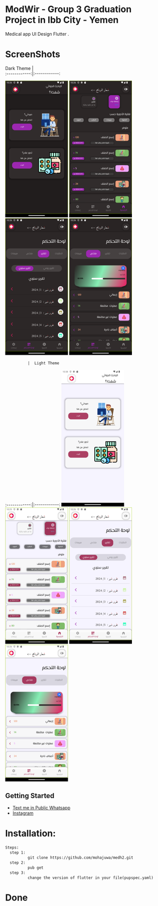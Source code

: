 # ModWir - Group 3 Graduation Project in Ibb City - Yemen

Medical app UI Design Flutter .
# ScreenShots 
 Dark Theme   |                                                  
:------------:|:------------:                                               

<p float="left">
  <img src="assets/ScreenShots/HomePageDark.png" width="200" />
   <img src="assets/ScreenShots/PharmacistHomeLScreen.png" width="200" />
  <img src="assets/ScreenShots/PharmacistYReporsLScreen.png" width="200" /> 
    <img src="assets/ScreenShots/PharmacistSummaryLScreen.png" width="200" />

              |  Light Theme                                                 
:------------:|:------------:
  <img src="assets/ScreenShots/HomePageLight.png" width="200" />
   <img src="assets/ScreenShots/PharmacistHomeScreen.png" width="200" />
  <img src="assets/ScreenShots/PharmacistDashYReportsScreen.png" width="200" /> 
    <img src="assets/ScreenShots/PharmacistDashSummaryScreen.png" width="200" />




</p>
 

## Getting Started

- [Text me in Public Whatsapp](https://wa.me/+967775992377)
- [Instagram ](https://www.instagram.com/m.7vd/)

# Installation: 
    Steps:
      step 1:
              git clone https://github.com/mohajuwa/medh2.git
      step 2:
              pub get
      step 3: 
              change the version of flutter in your file(pupspec.yaml)
              

# Done
